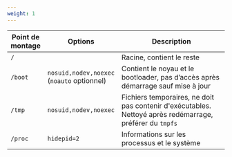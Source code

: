 ```yaml
---
weight: 1
---
```

| Point de<br/>montage | Options | Description |
| -------------------- | ------- | ----------- |
| `/` | <sans option> | Racine, contient le reste |
| `/boot` | `nosuid,nodev,noexec`<br/>(`noauto` optionnel) | Contient le noyau et le bootloader, pas d’accès après démarrage sauf mise à jour |
| `/tmp` | `nosuid,nodev,noexec` | Fichiers temporaires, ne doit pas contenir d'exécutables.<br/> Nettoyé après redémarrage, préférer du `tmpfs` |
| `/proc` | `hidepid=2` | Informations sur les processus et le système |
